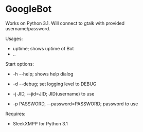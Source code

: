 GoogleBot
=========

Works on Python 3.1. Will connect to gtalk with provided username/password.

Usages:
  - uptime; shows uptime of Bot
  - .. 

Start options:
  - -h --help; shows help dialog
  
  - -d --debug; set logging level to DEBUG
  
  - -j JID, --jid=JID; JID(username) to use
  
  - -p PASSWORD, --password=PASSWORD; password to use

Requires:
  - SleekXMPP for Python 3.1
